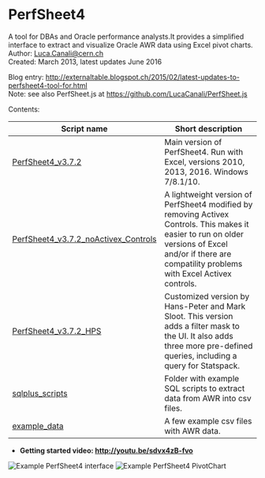 # PerfSheet4

A tool for DBAs and Oracle performance analysts.It provides a simplified interface to extract and visualize Oracle AWR data using Excel pivot charts.  
Author: Luca.Canali@cern.ch  
Created: March 2013, latest updates June 2016  

Blog entry: http://externaltable.blogspot.ch/2015/02/latest-updates-to-perfsheet4-tool-for.html  
Note: see also PerfSheet.js at https://github.com/LucaCanali/PerfSheet.js

Contents:

| Script name             | Short description
| ----------------------- | ------------------------------------------------------------------------------------------------------------
| [PerfSheet4_v3.7.2](PerfSheet4_v3.7.2.xlsm)| Main version of PerfSheet4. Run with Excel, versions 2010, 2013, 2016. Windows 7/8.1/10.
| [PerfSheet4_v3.7.2_noActivex_Controls](PerfSheet4_v3.7.2_noActivex_Controls.xlsm) | A lightweight version of PerfSheet4 modified by removing Activex Controls. This makes it easier to run on older versions of Excel and/or if there are compatility problems with Excel Activex controls.
| [PerfSheet4_v3.7.2_HPS](PerfSheet4_v3.7.2_HPS.xlsm) | Customized version by Hans-Peter and Mark Sloot. This version adds a filter mask to the UI. It also adds three more pre-defined queries, including a query for Statspack.
| [sqlplus_scripts](sqlplus_scripts) | Folder with example SQL scripts to extract data from AWR into csv files.
| [example_data](example_data) | A few example csv files with AWR data.

- **Getting started video: http://youtu.be/sdvx4zB-fvo**

![Example PerfSheet4 interface](http://3.bp.blogspot.com/-Vd5j72FpdIU/VOJWn6i37HI/AAAAAAAAEoM/N8MBLUhnmQI/s1600/blog_PerfSheet4_v37.png)
![Example PerfSheet4 PivotChart](http://3.bp.blogspot.com/-RwUARWt1gNk/VN5osDj-rYI/AAAAAAAAEns/O1l_kbKhEtc/s1600/blog_perfsheet4_v37_graph_IO%2B_annotated.png)


